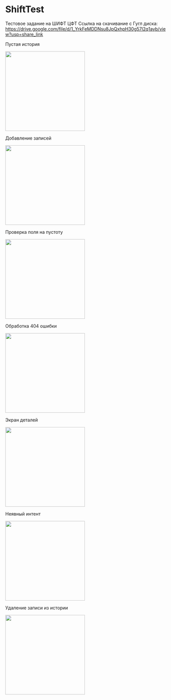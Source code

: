 # ShiftTest
Тестовое задание на ШИФТ ЦФТ
Ссылка на скачивание с Гугл диска: https://drive.google.com/file/d/1_YrkFeMDDNsu8JpQxhpH30g57l2q1ayb/view?usp=share_link

Пустая история

<img src="https://user-images.githubusercontent.com/65513466/213297543-03ff7776-73bd-45ad-95b3-8b8c88c0470a.png" width="250">

Добавление записей

<img src="https://user-images.githubusercontent.com/65513466/213297586-4a7d5fd7-a343-4bb7-aefc-f9609824e7a5.png" width="250">

Проверка поля на пустоту

<img src="https://user-images.githubusercontent.com/65513466/213297607-61a63919-3c97-48de-8121-d637deada2b0.png" width="250">

Обработка 404 ошибки

<img src="https://user-images.githubusercontent.com/65513466/213297629-35b999e1-1a74-4e76-9c78-216a14bedac6.png" width="250">

Экран деталей

<img src="https://user-images.githubusercontent.com/65513466/213297660-77c74d7c-d88f-4fa3-8466-db95993245d0.png" width="250">

Неявный интент

<img src="https://user-images.githubusercontent.com/65513466/213297713-91f2428a-c3bd-494c-a5fe-355a58bc40e3.png" width="250">

Удаление записи из истории

<img src="https://user-images.githubusercontent.com/65513466/213297741-a3816530-c002-4696-91a5-fe318b156ed2.png" width="250">
